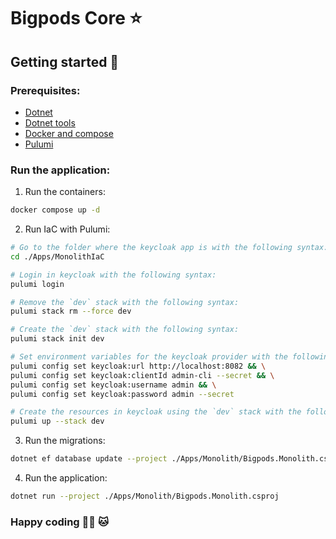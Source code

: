 # Bigpods Core :star:

## Getting started :rocket:

### Prerequisites:

* [Dotnet](https://dotnet.microsoft.com/en-es/download)
* [Dotnet tools](https://learn.microsoft.com/en-us/ef/core/cli/dotnet)
* [Docker and compose](https://docs.docker.com/engine/install/)
* [Pulumi](https://www.pulumi.com/docs/install/)

### Run the application:

1. Run the containers:

```bash
docker compose up -d
```

2. Run IaC with Pulumi:

```bash
# Go to the folder where the keycloak app is with the following syntax:
cd ./Apps/MonolithIaC
```

```bash
# Login in keycloak with the following syntax:
pulumi login
```

```bash
# Remove the `dev` stack with the following syntax:
pulumi stack rm --force dev
```

```bash
# Create the `dev` stack with the following syntax:
pulumi stack init dev
```

```bash
# Set environment variables for the keycloak provider with the following syntax:
pulumi config set keycloak:url http://localhost:8082 && \
pulumi config set keycloak:clientId admin-cli --secret && \
pulumi config set keycloak:username admin && \
pulumi config set keycloak:password admin --secret
```

```bash
# Create the resources in keycloak using the `dev` stack with the following syntax:
pulumi up --stack dev
```

3. Run the migrations:

```bash
dotnet ef database update --project ./Apps/Monolith/Bigpods.Monolith.csproj
```

4. Run the application:

```bash
dotnet run --project ./Apps/Monolith/Bigpods.Monolith.csproj
```

### Happy coding 👨‍💻 🐱
